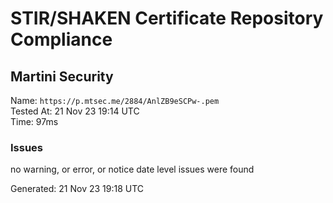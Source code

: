 # STIR/SHAKEN Certificate Repository Compliance

## Martini Security

Name: `https://p.mtsec.me/2884/AnlZB9eSCPw-.pem`\
Tested At: 21 Nov 23 19:14 UTC\
Time: 97ms

### Issues

no warning, or error, or notice date level issues were found

Generated: 21 Nov 23 19:18 UTC